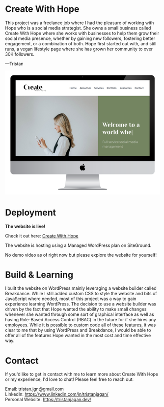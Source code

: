 
# Create With Hope

This project was a freelance job where I had the pleasure of working with Hope who is a social media strategist. She owns a small business called Create With Hope where she works with businesses to help them grow their social media presence, whether by gaining new followers, fostering better engagement, or a combination of both. Hope first started out with, and still runs, a vegan lifestyle page where she has grown her community to over 30K followers. 

—Tristan


![Create With Hope Screenshot](/Create-With-Hope-Screenshot.png?raw=true)


# Deployment

**The website is live!**

Check it out here: [Create With Hope](https://createwithhope.com/)

The website is hosting using a Managed WordPress plan on SiteGround.

No demo video as of right now but please explore the website for yourself!


# Build & Learning

I built the website on WordPress mainly leveraging a website builder called Breakdance. While I still added custom CSS to style the website and bits of JavaScript where needed, most of this project was a way to gain experience learning WordPress. The decision to use a website builder was driven by the fact that Hope wanted the ability to make small changes whenever she wanted through some sort of graphical interface as well as having Role-Based Access Control (RBAC) in the future for if she hires any employees. While it is possible to custom code all of these features, it was clear to me that by using WordPress and Breakdance, I would be able to offer all of the features Hope wanted in the most cost and time effective way. 

    
# Contact

If you'd like to get in contact with me to learn more about Create With Hope or my experience, I'd love to chat! Please feel free to reach out:

Email: [tristan.jgn@gmail.com](mailto:tristan.jgn@gmail.com)\
LinkedIn: https://www.linkedin.com/in/tristanjagan/  
Personal Website: https://tristanjagan.dev/

